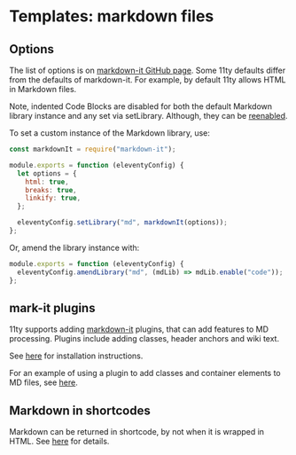 # Templates: markdown files

## Options

The list of options is on [markdown-it GitHub page](https://github.com/markdown-it/markdown-it#init-with-presets-and-options). Some 11ty defaults differ from the defaults of markdown-it. For example, by default 11ty allows HTML in Markdown files.

Note, indented Code Blocks are disabled for both the default Markdown library instance and any set via setLibrary. Although, they can be [reenabled](https://www.11ty.dev/docs/languages/markdown/#indented-code-blocks).

To set a custom instance of the Markdown library, use:

```js
const markdownIt = require("markdown-it");

module.exports = function (eleventyConfig) {
  let options = {
    html: true,
    breaks: true,
    linkify: true,
  };

  eleventyConfig.setLibrary("md", markdownIt(options));
};
```

Or, amend the library instance with:

```js
module.exports = function (eleventyConfig) {
  eleventyConfig.amendLibrary("md", (mdLib) => mdLib.enable("code"));
};
```

## mark-it plugins

11ty supports adding [markdown-it](https://www.npmjs.com/search?q=keywords:markdown-it-plugin) plugins, that can add features to MD processing. Plugins include adding classes, header anchors and wiki text.

See [here](https://www.11ty.dev/docs/languages/markdown/#add-your-own-plugins) for installation instructions.

For an example of using a plugin to add classes and container elements to MD files, see [here](https://davidea.st/articles/11ty-tips-i-wish-i-knew-from-the-start/#4-supercharge-markdown-with-containers-and-classes).

## Markdown in shortcodes

Markdown can be returned in shortcode, by not when it is wrapped in HTML. See [here](https://www.11ty.dev/docs/languages/markdown/#why-cant-i-return-markdown-from-paired-shortcodes-to-use-in-a-markdown-file) for details.
